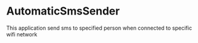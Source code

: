 # AutomaticSmsSender
This application send sms to specified person when connected to specific wifi network
